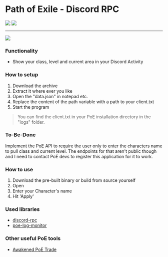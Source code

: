 # Path of Exile - Discord RPC

![](https://img.shields.io/badge/Version-1.0.0-green?style=flat-square)
![](https://img.shields.io/github/last-commit/dubskysteam/PathOfExile-DiscordRPC?style=flat-square)
___
![](https://img.shields.io/badge/PoE%20Version-3.20%20Sanctum-orange?style=for-the-badge)

### Functionality
* Show your class, level and current area in your Discord Activity

### How to setup
1. Download the archive
2. Extract it where ever you like
3. Open the "data.json" in notepad etc.
4. Replace the content of the path variable with a path to your client.txt
5. Start the program

> You can find the client.txt in your PoE installation directory in the "logs" folder.

### To-Be-Done
Implement the PoE API to require the user only to enter the characters name to pull class and current level.
The endpoints for that aren't public though and I need to contact PoE devs to register this application for it to work.

### How to use
1. Download the pre-built binary or build from source yourself
2. Open
3. Enter your Character's name
4. Hit 'Apply'

### Used libraries
* [discord-rpc](https://www.npmjs.com/package/discord-rpc)
* [poe-log-monitor](https://www.npmjs.com/package/poe-log-monitor)

### Other useful PoE tools
* [Awakened PoE Trade](https://github.com/SnosMe/awakened-poe-trade)